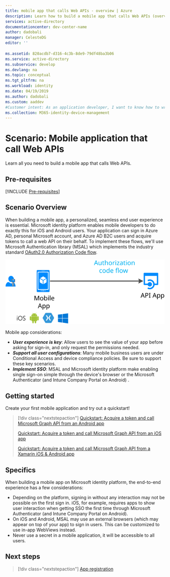 ```yaml
---
title: mobile app that calls Web APIs - overview | Azure
description: Learn how to build a mobile app that calls Web APIs (overview)
services: active-directory
documentationcenter: dev-center-name
author: dadobali
manager: CelesteDG
editor: ''

ms.assetid: 820acdb7-d316-4c3b-8de9-79df48ba3b06
ms.service: active-directory
ms.subservice: develop
ms.devlang: na
ms.topic: conceptual
ms.tgt_pltfrm: na
ms.workload: identity
ms.date: 04/19/2019
ms.author: dadobali
ms.custom: aaddev 
#Customer intent: As an application developer, I want to know how to write a mobile app that calls Web APIs using the Microsoft identity platform for developers.
ms.collection: M365-identity-device-management
---
```


# Scenario: Mobile application that call Web APIs

Learn all you need to build a mobile app that calls Web APIs.

## Pre-requisites

[!INCLUDE [Pre-requisites](../../../includes/active-directory-develop-scenarios-prerequisites.md)]

## Scenario Overview

When building a mobile app, a personalized, seamless end user experience is essential.  Microsoft identity platform enables mobile developers to do exactly this for iOS and Android users.  Your application can sign in Azure AD, personal Microsoft account, and Azure AD B2C users and acquire tokens to call a web API on their behalf. To implement these flows, we'll use Microsoft Authentication library (MSAL) which implements the industry standard [OAuth2.0 Authorization Code flow](https://docs.microsoft.com/en-us/azure/active-directory/develop/v2-oauth2-auth-code-flow). 

![Daemon apps](./media/scenarios/mobile-app.svg)

Mobile app considerations:

- ***User experience is key***: Allow users to see the value of your app before asking for sign-in, and only request the permissions needed. 
- ***Support all user configurations***: Many mobile business users are under Conditional Access and device compliance policies. Be sure to support these key scenarios. 
- ***Implement SSO***: MSAL and Microsoft identity platform make enabling single sign-on simple through the device's browser or the Microsoft Authenticator (and Intune Company Portal on Android) . 

## Getting started
Create your first mobile application and try out a quickstart!

> [!div class="nextstepaction"]
> [Quickstart: Acquire a token and call Microsoft Graph API from an Android app](./quickstart-v2-android.md)
>
> [Quickstart: Acquire a token and call Microsoft Graph API from an iOS app](./quickstart-v2-ios.md)
>
> [Quickstart: Acquire a token and call Microsoft Graph API from a Xamarin iOS & Android app](https://github.com/Azure-Samples/active-directory-xamarin-native-v2)

## Specifics 

When building a mobile app on Microsoft identity platform, the end-to-end experience has a few considerations:
- Depending on the platform, signing in without any interaction may not be possible on the first sign in. iOS, for example, requires apps to show user interaction when getting SSO the first time through Microsoft Authenticator (and Intune Company Portal on Android).
- On iOS and Android, MSAL may use an external browsers (which may appear on top of your app) to sign in users. This can be customized to use in-app WebViews instead. 
- Never use a secret in a mobile application, it will be accessible to all users. 

## Next steps

> [!div class="nextstepaction"]
> [App registration](scenario-mobile-app-registration.md)
